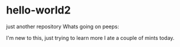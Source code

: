 # hello-world2
just another repository
Whats going on peeps:

I'm new to this, just trying to learn more
I ate a couple of mints today. 
